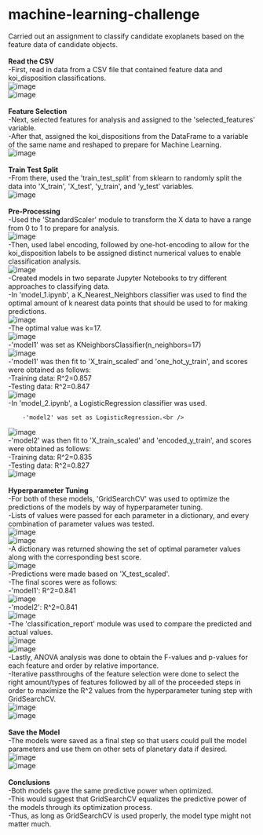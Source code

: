 # machine-learning-challenge

Carried out an assignment to classify candidate exoplanets based on the feature data of candidate objects.<br />
<br />
<b>Read the CSV</b><br />
-First, read in data from a CSV file that contained feature data and koi_disposition classifications.<br />
![image](https://github.com/KotR9001/machine-learning-challenge/assets/57807780/06784d14-0285-4362-8e27-877678370e2f)<br />
![image](https://github.com/KotR9001/machine-learning-challenge/assets/57807780/46ad1fba-57e0-4bb2-9b0f-89cd140036d1)<br />
<br />
<b>Feature Selection</b><br />
-Next, selected features for analysis and assigned to the 'selected_features' variable.<br />
-After that, assigned the koi_dispositions from the DataFrame to a variable of the same name and reshaped to prepare for Machine 
Learning.<br />
![image](https://github.com/KotR9001/machine-learning-challenge/assets/57807780/9b14300d-90a8-4fe8-b21e-7c5bf075e40f)<br />
<br />
<b>Train Test Split</b><br />
-From there, used the 'train_test_split' from sklearn to randomly split the data into 'X_train', 'X_test', 'y_train', and 'y_test'
variables.<br />
![image](https://github.com/KotR9001/machine-learning-challenge/assets/57807780/146a8070-8465-4970-b7a3-c2e66485ab19)<br />
<br />
<b>Pre-Processing</b><br />
-Used the 'StandardScaler' module to transform the X data to have a range from 0 to 1 to prepare for analysis.<br />
![image](https://github.com/KotR9001/machine-learning-challenge/assets/57807780/ade3c4a4-dbaa-4324-9d1e-71c3b64a92aa)<br />
-Then, used label encoding, followed by one-hot-encoding to allow for the koi_disposition labels to be assigned distinct numerical
values to enable classification analysis.<br />
![image](https://github.com/KotR9001/machine-learning-challenge/assets/57807780/75f519fd-3146-4ede-b621-cdda0a4cacd6)<br />
-Created models in two separate Jupyter Notebooks to try different approaches to classifying data.<br />
	-In 'model_1.ipynb', a K_Nearest_Neighbors classifier was used to find the optimal amount of k nearest data 
	points that should be used to for making predictions.<br />
![image](https://github.com/KotR9001/machine-learning-challenge/assets/57807780/d5268523-3b4a-4cc3-a63c-0fc88a58196f)<br />
		-The optimal value was k=17.<br />
![image](https://github.com/KotR9001/machine-learning-challenge/assets/57807780/674e31f2-58fc-4e50-b770-34cbf86739c3)<br />
		-'model1' was set as KNeighborsClassifier(n_neighbors=17)<br />
![image](https://github.com/KotR9001/machine-learning-challenge/assets/57807780/debc7c9b-5e4e-4fc8-af47-064d1a97c7fd)<br />
		-'model1' was then fit to 'X_train_scaled' and 'one_hot_y_train', and scores were obtained as follows:<br />
			-Training data: R^2=0.857<br />
			-Testing data: R^2=0.847<br />
![image](https://github.com/KotR9001/machine-learning-challenge/assets/57807780/27a8de71-8caa-4ec8-a686-e3c63d6b7a34)<br />
	-In 'model_2.ipynb', a LogisticRegression classifier was used.<br />

		-'model2' was set as LogisticRegression.<br />
![image](https://github.com/KotR9001/machine-learning-challenge/assets/57807780/2215db8f-665c-4aeb-9763-2dd1dd9f7d5f)<br />
		-'model2' was then fit to 'X_train_scaled' and 'encoded_y_train', and scores were obtained as follows:<br />
			-Training data: R^2=0.835<br />
			-Testing data: R^2=0.827<br />
![image](https://github.com/KotR9001/machine-learning-challenge/assets/57807780/57776e2e-e4e6-45cf-b156-b5809d4705a5)<br />
<br />
<b>Hyperparameter Tuning</b><br />
-For both of these models, 'GridSearchCV' was used to optimize the predictions of the models by way of hyperparameter tuning.<br />
-Lists of values were passed for each parameter in a dictionary, and every combination of parameter values was tested.<br />
![image](https://github.com/KotR9001/machine-learning-challenge/assets/57807780/b8032719-4e88-4445-8581-f7e91e0794fe)<br />
![image](https://github.com/KotR9001/machine-learning-challenge/assets/57807780/fcc9608b-466d-430f-b1a7-0efeafafdb5e)<br />
-A dictionary was returned showing the set of optimal parameter values along with the corresponding best score.<br />
![image](https://github.com/KotR9001/machine-learning-challenge/assets/57807780/4e8b8614-c709-499a-924a-7f610180c50b)<br />
-Predictions were made based on 'X_test_scaled'.<br />
	-The final scores were as follows:<br />
		-'model1': R^2=0.841<br />
![image](https://github.com/KotR9001/machine-learning-challenge/assets/57807780/d19871cd-f0b9-40d1-acc7-0708b10de041)<br />
		-'model2': R^2=0.841<br />
![image](https://github.com/KotR9001/machine-learning-challenge/assets/57807780/0fdc3f0d-f887-4e88-a154-3540ec97a702)<br />
-The 'classification_report' module was used to compare the predicted and actual values.<br />
![image](https://github.com/KotR9001/machine-learning-challenge/assets/57807780/7aff46f6-91dc-420c-b3a1-6cda3543dac4)<br />
![image](https://github.com/KotR9001/machine-learning-challenge/assets/57807780/f171473b-202c-4f1d-a006-adc348cd04e2)<br />
-Lastly, ANOVA analysis was done to obtain the F-values and p-values for each feature and order by relative importance.<br />
	-Iterative passthroughs of the feature selection were done to select the right amount/types of features 
	followed by all of the proceeded steps in order to maximize the R^2 values from the hyperparameter tuning 
	step with GridSearchCV.<br />
![image](https://github.com/KotR9001/machine-learning-challenge/assets/57807780/1259548f-ca26-4e67-9a1a-5970f51f9f99)<br />
![image](https://github.com/KotR9001/machine-learning-challenge/assets/57807780/2d475d47-1616-488c-b03d-eb890d8ef99c)<br />
<br />
<b>Save the Model</b><br />
-The models were saved as a final step so that users could pull the model parameters and use them on other sets of planetary data if
desired.<br />
![image](https://github.com/KotR9001/machine-learning-challenge/assets/57807780/2f135d13-d1c6-4c0f-b4aa-7d35de7fea7e)<br />
![image](https://github.com/KotR9001/machine-learning-challenge/assets/57807780/f82e5c1d-d737-42dd-be62-c2c132a86e09)<br />
<br />
<b>Conclusions</b><br />
-Both models gave the same predictive power when optimized.<br />
-This would suggest that GridSearchCV equalizes the predictive power of the models through its optimization process.<br />
-Thus, as long as GridSearchCV is used properly, the model type might not matter much.<br />
